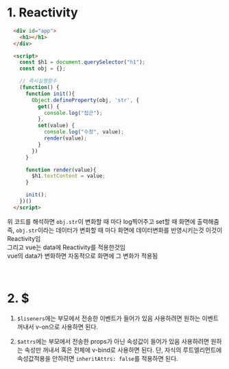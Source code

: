 # 1. Reactivity
``` html
  <div id="app">
    <h1></h1>
  </div>

  <script>
    const $h1 = document.querySelector("h1");
    const obj = {};

    // 즉시실행함수
    (function() {
      function init(){
        Object.defineProperty(obj, 'str', {
          get() {
            console.log("접근");
          },
          set(value) {
            console.log("수정", value);
            render(value);
          }
        })
      }

      function render(value){
        $h1.textContent = value;
      }

      init();
    })()
  </script>
```
위 코드를 해석하면 `obj.str`이 변화할 때 마다 log찍어주고 set할 때 화면에 출력해줌        
즉, `obj.str`이라는 데이터가 변화할 때 마다 화면에 데이터변화를 반영시키는것 이것이 Reactivity임    
그리고 vue는 data에 Reactivity를 적용한것임   
vue의 data가 변화하면 자동적으로 화면에 그 변화가 적용됨      
<br />
<br />

# 2. $
1. `$liseners`에는 부모에서 전송한 이벤트가 들어가 있음
사용하려면 원하는 이벤트 꺼내서 v-on으로 사용하면 된다.   

2. `$attrs`에는 부모에서 전송한 props가 아닌 속성값이 들어가 있음
사용하려면 원하는 속성만 꺼내서 혹은 전체에 v-bind로 사용하면 된다.
단, 자식의 루트엘리먼트에 속성값적용을 안하려면 `inheritAttrs: false`를 적용하면 된다.    
